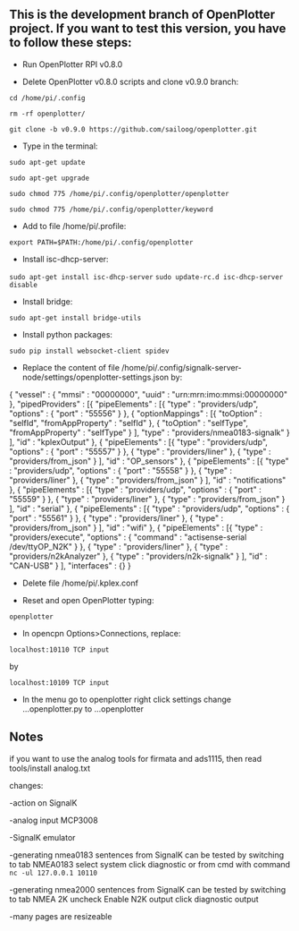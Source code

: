 ## This is the development branch of OpenPlotter project. If you want to test this version, you have to follow these steps:

* Run OpenPlotter RPI v0.8.0

* Delete OpenPlotter v0.8.0 scripts and clone v0.9.0 branch:

`cd /home/pi/.config`

`rm -rf openplotter/`

`git clone -b v0.9.0 https://github.com/sailoog/openplotter.git`

* Type in the terminal:

`sudo apt-get update`

`sudo apt-get upgrade`

`sudo chmod 775 /home/pi/.config/openplotter/openplotter`

`sudo chmod 775 /home/pi/.config/openplotter/keyword`

* Add to file /home/pi/.profile:

`export PATH=$PATH:/home/pi/.config/openplotter`

* Install isc-dhcp-server:

`sudo apt-get install isc-dhcp-server`
`sudo update-rc.d isc-dhcp-server disable`

* Install bridge:

`sudo apt-get install bridge-utils`

* Install python packages:

`sudo pip install websocket-client spidev`

* Replace the content of file /home/pi/.config/signalk-server-node/settings/openplotter-settings.json by:

{
	"vessel" : {
		"mmsi" : "00000000",
		"uuid" : "urn:mrn:imo:mmsi:00000000"
	},
	"pipedProviders" : [{
			"pipeElements" : [{
					"type" : "providers/udp",
					"options" : {
						"port" : "55556"
					}
				}, {
					"optionMappings" : [{
							"toOption" : "selfId",
							"fromAppProperty" : "selfId"
						}, {
							"toOption" : "selfType",
							"fromAppProperty" : "selfType"
						}
					],
					"type" : "providers/nmea0183-signalk"
				}
			],
			"id" : "kplexOutput"
		}, {
			"pipeElements" : [{
					"type" : "providers/udp",
					"options" : {
						"port" : "55557"
					}
				}, {
					"type" : "providers/liner"
				}, {
					"type" : "providers/from_json"
				}
			],
			"id" : "OP_sensors"
		}, {
			"pipeElements" : [{
					"type" : "providers/udp",
					"options" : {
						"port" : "55558"
					}
				}, {
					"type" : "providers/liner"
				}, {
					"type" : "providers/from_json"
				}
			],
			"id" : "notifications"
		}, {
			"pipeElements" : [{
					"type" : "providers/udp",
					"options" : {
						"port" : "55559"
					}
				}, {
					"type" : "providers/liner"
				}, {
					"type" : "providers/from_json"
				}
			],
			"id" : "serial"
		}, {
			"pipeElements" : [{
					"type" : "providers/udp",
					"options" : {
						"port" : "55561"
					}
				}, {
					"type" : "providers/liner"
				}, {
					"type" : "providers/from_json"
				}
			],
			"id" : "wifi"
		}, {
			"pipeElements" : [{
					"type" : "providers/execute",
					"options" : {
						"command" : "actisense-serial /dev/ttyOP_N2K"
					}
				}, {
					"type" : "providers/liner"
				}, {
					"type" : "providers/n2kAnalyzer"
				}, {
					"type" : "providers/n2k-signalk"
				}
			],
			"id" : "CAN-USB"
		}
	],
	"interfaces" : {}
}

* Delete file /home/pi/.kplex.conf

* Reset and open OpenPlotter typing:

`openplotter`

* In opencpn Options>Connections, replace:

`localhost:10110 TCP input`

by

`localhost:10109 TCP input`

* In the menu go to openplotter right click settings change ...openplotter.py to ...openplotter

## Notes

if you want to use the analog tools for firmata and ads1115, then read tools/install analog.txt

changes:

-action on SignalK

-analog input MCP3008

-SignalK emulator

-generating nmea0183 sentences from SignalK can be tested by switching to tab NMEA0183 select system click diagnostic or from cmd with command `nc -ul 127.0.0.1 10110`

-generating nmea2000 sentences from SignalK can be tested by switching to tab NMEA 2K uncheck Enable N2K output click diagnostic output



-many pages are resizeable

